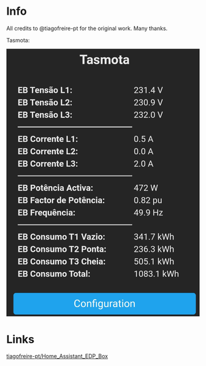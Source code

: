 # Info

All credits to @tiagofreire-pt for the original work. Many thanks.

Tasmota:

![Tasmota](./img/Tasmota1.jpg)


# Links

[tiagofreire-pt/Home_Assistant_EDP_Box](https://github.com/tiagofreire-pt/Home_Assistant_EDP_Box)

